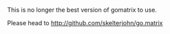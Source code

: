 This is no longer the best version of gomatrix to use.

Please head to http://github.com/skelterjohn/go.matrix